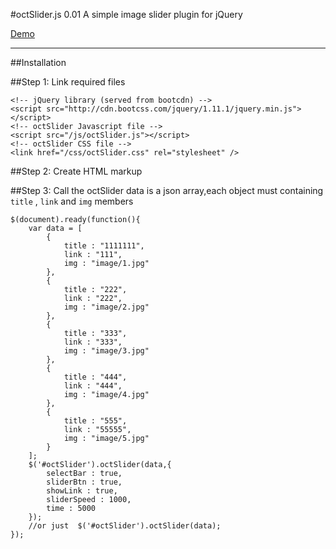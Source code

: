 #octSlider.js 0.01
A simple image slider plugin for jQuery 

[Demo](http://blog.czli.me/octSlider/example/ "Demo")

-----------------

##Installation

##Step 1: Link required files

    <!-- jQuery library (served from bootcdn) -->
	<script src="http://cdn.bootcss.com/jquery/1.11.1/jquery.min.js"></script>
    <!-- octSlider Javascript file -->
    <script src="/js/octSlider.js"></script>
    <!-- octSlider CSS file -->
    <link href="/css/octSlider.css" rel="stylesheet" />

##Step 2: Create HTML markup
    <div id="octSlider"></div>

##Step 3: Call the octSlider
data is a json array,each object must containing  `title` , `link` and `img` members

    $(document).ready(function(){
        var data = [
			{
				title : "1111111",
				link : "111",
				img : "image/1.jpg"
			},
			{
				title : "222",
				link : "222",
				img : "image/2.jpg"
			},
			{
				title : "333",
				link : "333",
				img : "image/3.jpg"
			},
			{
				title : "444",
				link : "444",
				img : "image/4.jpg"
			},
			{
				title : "555",
				link : "55555",
				img : "image/5.jpg"
			}
		];
        $('#octSlider').octSlider(data,{
            selectBar : true,
			sliderBtn : true,
			showLink : true,
			sliderSpeed : 1000,
			time : 5000
        });
        //or just  $('#octSlider').octSlider(data);
    });
